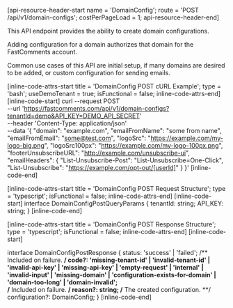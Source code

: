 [api-resource-header-start name = 'DomainConfig'; route = 'POST /api/v1/domain-configs'; costPerPageLoad = 1; api-resource-header-end]

This API endpoint provides the ability to create domain configurations.

Adding configuration for a domain authorizes that domain for the FastComments account.

Common use cases of this API are initial setup, if many domains are desired to be added, or custom configuration for sending emails. 

[inline-code-attrs-start title = 'DomainConfig POST cURL Example'; type = 'bash'; useDemoTenant = true; isFunctional = false; inline-code-attrs-end]
[inline-code-start]
curl --request POST \
  --url 'https://fastcomments.com/api/v1/domain-configs?tenantId=demo&API_KEY=DEMO_API_SECRET' \
  --header 'Content-Type: application/json' \
  --data '{
	"domain": "example.com",
	"emailFromName": "some from name",
	"emailFromEmail": "some@test.com",
	"logoSrc": "https://example.com/my-logo-big.png",
	"logoSrc100px": "https://example.com/my-logo-100px.png",
	"footerUnsubscribeURL": "http://example.com/unsubscribe-ui",
	"emailHeaders": {
		"List-Unsubscribe-Post": "List-Unsubscribe=One-Click",
		"List-Unsubscribe": "<https://example.com/opt-out/[userId]>"
	}
}'
[inline-code-end]

[inline-code-attrs-start title = 'DomainConfig POST Request Structure'; type = 'typescript'; isFunctional = false; inline-code-attrs-end]
[inline-code-start]
interface DomainConfigPostQueryParams {
    tenantId: string;
    API_KEY: string;
}
[inline-code-end]

[inline-code-attrs-start title = 'DomainConfig POST Response Structure'; type = 'typescript'; isFunctional = false; inline-code-attrs-end]
[inline-code-start]

interface DomainConfigPostResponse {
    status: 'success' | 'failed';
    /** Included on failure. **/
    code?: 'missing-tenant-id' | 'invalid-tenant-id' | 'invalid-api-key' | 'missing-api-key' | 'empty-request' | 'internal' | 'invalid-input' | 'missing-domain' | 'configuration-exists-for-domain' | 'domain-too-long' | 'domain-invalid';  
    /** Included on failure. **/
    reason?: string;
    /** The created configuration. **/
    configuration?: DomainConfig;
}
[inline-code-end]
